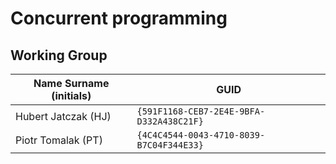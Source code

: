 # Concurrent programming

## Working Group

| Name Surname (initials) | GUID                                     |
| ----------------------- | ---------------------------------------- |
| Hubert Jatczak (HJ)     | `{591F1168-CEB7-2E4E-9BFA-D332A438C21F}` |
| Piotr Tomalak (PT)      | `{4C4C4544-0043-4710-8039-B7C04F344E33}` |
